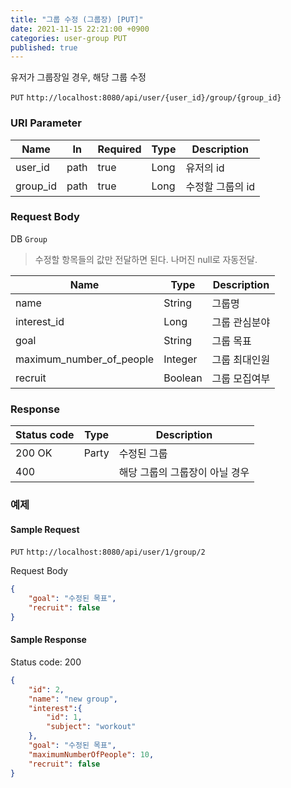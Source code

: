 ```yaml
---
title: "그룹 수정 (그룹장) [PUT]"
date: 2021-11-15 22:21:00 +0900
categories: user-group PUT
published: true
---
```


유저가 그룹장일 경우, 해당 그룹 수정

`PUT` `http://localhost:8080/api/user/{user_id}/group/{group_id}`

### URI Parameter

| Name     | In   | Required | Type | Description      |
| -------- | ---- | -------- | ---- | ---------------- |
| user_id  | path | true     | Long | 유저의 id        |
| group_id | path | true     | Long | 수정할 그룹의 id |

### Request Body

DB `Group`

> 수정할 항목들의 값만 전달하면 된다. 나머진 null로 자동전달.

| Name                     | Type    | Description   |
| ------------------------ | ------- | ------------- |
| name                     | String  | 그룹명        |
| interest_id              | Long    | 그룹 관심분야 |
| goal                     | String  | 그룹 목표     |
| maximum_number_of_people | Integer | 그룹 최대인원 |
| recruit                  | Boolean | 그룹 모집여부 |

### Response

| Status code | Type  | Description                    |
| ----------- | ----- | ------------------------------ |
| 200 OK      | Party | 수정된 그룹                    |
| 400         |       | 해당 그룹의 그룹장이 아닐 경우 |



### 예제

#### Sample Request

`PUT` `http://localhost:8080/api/user/1/group/2`

Request Body

```json
{
    "goal": "수정된 목표",
    "recruit": false
}
```

#### Sample Response

Status code: 200

```json
{
    "id": 2,
    "name": "new group",
    "interest":{
        "id": 1,
        "subject": "workout"
    },
    "goal": "수정된 목표",
    "maximumNumberOfPeople": 10,
    "recruit": false
}
```

